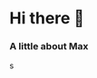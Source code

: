 # Hi there 👋
### A little about Max
<Container>
  <div>
    <div styel>
      <p>
        s
      </p>
      <div align="right">
        <picture>
          <img alt="" src="maxexee/src/gifts/tux-code.gif">
        </picture>
      </div>
    </div>
  </div>
</Container>

<!-- https://media.giphy.com/media/v1.Y2lkPTc5MGI3NjExeXgwaWVqZGk0cW9qbjdnOWFzdXhvZzI3aGFtbnEyZWExN3RjOTdmayZlcD12MV9pbnRlcm5hbF9naWZfYnlfaWQmY3Q9Zw/4Zgy9QqzWU8C3ugvCa/giphy.gif -->